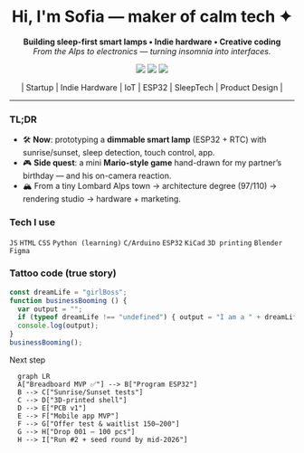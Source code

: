 <!-- Header -->
<h1 align="center">Hi, I'm Sofia — maker of calm tech ✦</h1>
<p align="center">
  <strong>Building sleep-first smart lamps • Indie hardware • Creative coding</strong><br/>
  <em>From the Alps to electronics — turning insomnia into interfaces.</em>
</p>

<!-- Brand colors: red / black / gold -->
<p align="center">
  <img src="https://img.shields.io/badge/Focus-SleepTech-maroon" />
  <img src="https://img.shields.io/badge/Discipline-Design%20%E2%80%A2%20Code%20%E2%80%A2%20Hardware-black" />
  <img src="https://img.shields.io/badge/Edition-Limited%20100-yellow" />
</p>

<!-- SEO style categories -->
<p align="center">| Startup | Indie Hardware | IoT | ESP32 | SleepTech | Product Design |</p>

---

### TL;DR
- 🛠️ **Now**: prototyping a **dimmable smart lamp** (ESP32 + RTC) with sunrise/sunset, sleep detection, touch control, app.
- 🎮 **Side quest**: a mini **Mario-style game** hand-drawn for my partner’s birthday — and his on-camera reaction.
- 🏔️ From a tiny Lombard Alps town → architecture degree (97/110) → rendering studio → hardware + marketing.

### Tech I use
`JS` `HTML` `CSS` `Python (learning)` `C/Arduino` `ESP32` `KiCad` `3D printing` `Blender` `Figma`

### Tattoo code (true story)
```js
const dreamLife = "girlBoss";
function businessBooming () {
  var output = "";
  if (typeof dreamLife !== "undefined") { output = "I am a " + dreamLife; }
  console.log(output);
}
businessBooming();
```
Next step
```mermaid
  graph LR
  A["Breadboard MVP ✅"] --> B["Program ESP32"]
  B --> C["Sunrise/Sunset tests"]
  C --> D["3D-printed shell"]
  D --> E["PCB v1"]
  E --> F["Mobile app MVP"]
  F --> G["Offer test & waitlist 150–200"]
  G --> H["Drop 001 — 100 pcs"]
  H --> I["Run #2 + seed round by mid-2026"]

```
